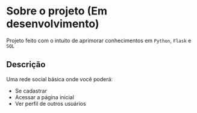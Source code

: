 # Sobre o projeto (Em desenvolvimento)

Projeto feito com o intuito de aprimorar conhecimentos em `Python`, `Flask` e `SQL`

## Descrição

Uma rede social básica onde você poderá:
- Se cadastrar
- Acessar a página inicial
- Ver perfil de outros usuários
